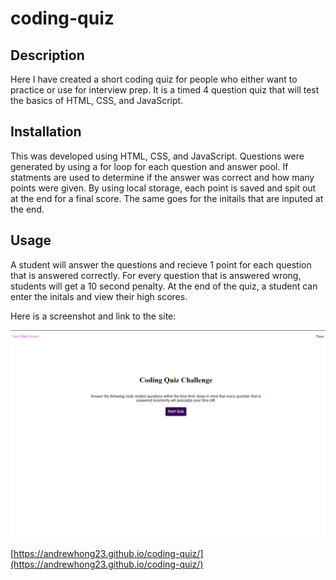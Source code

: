 # coding-quiz

## Description


Here I have created a short coding quiz for people who either want to practice or use for interview prep.  It is a timed 4 question quiz that will test the basics of HTML, CSS, and JavaScript.   


## Installation

This was developed using HTML, CSS, and JavaScript.  Questions were generated by using a for loop for each question and answer pool.  If statments are used to determine if the answer was correct and how many points were given.  By using local storage, each point is saved and spit out at the end for a final score.  The same goes for the initails that are inputed at the end.  

## Usage

A student will answer the questions and recieve 1 point for each question that is answered correctly.  For every question that is answered wrong, students will get a 10 second penalty.  At the end of the quiz, a student can enter the initals and view their high scores.

Here is a screenshot and link to the site: 

![alt screenshot of website](./images/Screenshot%202022-08-01%20142219.png)

[https://andrewhong23.github.io/coding-quiz/](https://andrewhong23.github.io/coding-quiz/)
